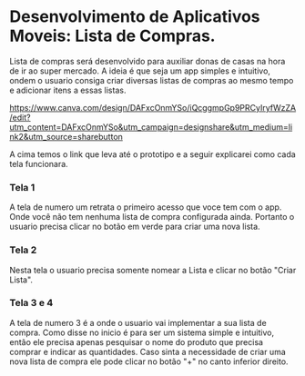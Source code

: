 
# Desenvolvimento de Aplicativos Moveis: Lista de Compras.


Lista de compras será desenvolvido para auxiliar donas de casas na hora de ir ao super mercado. A ideia é que seja um app simples e intuitivo, ondem o usuario consiga criar diversas listas de compras ao mesmo tempo e adicionar itens a essas listas. 

https://www.canva.com/design/DAFxcOnmYSo/iQcggmpGp9PRCyIryfWzZA/edit?utm_content=DAFxcOnmYSo&utm_campaign=designshare&utm_medium=link2&utm_source=sharebutton

A cima temos o link que leva até o prototipo e a seguir explicarei como cada tela funcionara. 

### Tela 1 
A tela de numero um retrata o primeiro acesso que voce tem com o app. Onde você não tem nenhuma lista de compra configurada ainda. Portanto o usuario precisa clicar no botão em verde para criar uma nova lista.

### Tela 2
Nesta tela o usuario precisa somente nomear a Lista e clicar no botão "Criar Lista". 

### Tela 3 e 4
A tela de numero 3 é a onde o usuario vai implementar a sua lista de compra. Como disse no inicio é para ser um sistema simple e intuitivo, então ele precisa apenas pesquisar o nome do produto que precisa comprar e indicar as quantidades. Caso sinta a necessidade de criar uma nova lista de compra ele pode clicar no botão "+" no canto inferior direito.  

